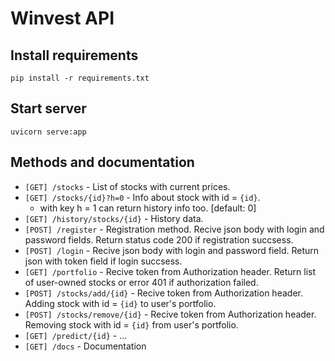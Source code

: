 # Winvest API
## Install requirements
```
pip install -r requirements.txt
```
## Start server
```
uvicorn serve:app
```
## Methods and documentation
- `[GET] /stocks` - List of stocks with current prices.
- `[GET] /stocks/{id}?h=0` - Info about stock with id = `{id}`.  
    - with key h = 1 can return history info too. [default: 0]
- `[GET] /history/stocks/{id}` - History data.
- `[POST] /register` - Registration method. Recive json body with login and password fields. Return status code 200 if registration succsess.
- `[POST] /login` - Recive json body with login and password field. Return json with token field if login succsess.
- `[GET] /portfolio` - Recive token from Authorization header. Return list of user-owned stocks or error 401 if authorization failed.
- `[POST] /stocks/add/{id}` - Recive token from Authorization header. Adding stock with id = `{id}` to user's portfolio.
- `[POST] /stocks/remove/{id}` - Recive token from Authorization header. Removing stock with id = `{id}` from user's portfolio.
- `[GET] /predict/{id}` - ...
- `[GET] /docs` - Documentation